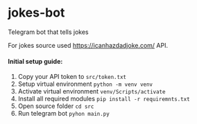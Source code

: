 # jokes-bot
Telegram bot that tells jokes

For jokes source used https://icanhazdadjoke.com/ API.

#### Initial setup guide:
1. Copy your API token to `src/token.txt`
2. Setup virtual environment `python -m venv venv`
3. Activate virtual environment `venv/Scripts/activate`
4. Install all required modules `pip install -r requiremnts.txt`
5. Open source folder `cd src`
6. Run telegram bot `pyhon main.py`
